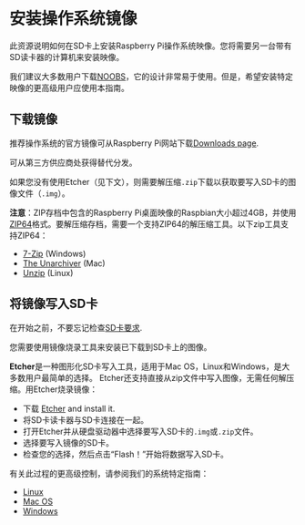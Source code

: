 # 安装操作系统镜像

此资源说明如何在SD卡上安装Raspberry Pi操作系统映像。您将需要另一台带有SD读卡器的计算机来安装映像。

我们建议大多数用户下载[NOOBS](../noobs.md)，它的设计非常易于使用。但是，希望安装特定映像的更高级用户应使用本指南。

## 下载镜像

推荐操作系统的官方镜像可从Raspberry Pi网站下载[Downloads page](https://www.raspberrypi.org/downloads/).

可从第三方供应商处获得替代分发。

如果您没有使用Etcher（见下文），则需要解压缩`.zip`下载以获取要写入SD卡的图像文件（`.img`）。

**注意**：ZIP存档中包含的Raspberry Pi桌面映像的Raspbian大小超过4GB，并使用[ZIP64](https://en.wikipedia.org/wiki/Zip_(file_format))格式。要解压缩存档，需要一个支持ZIP64的解压缩工具。以下zip工具支持ZIP64：

- [7-Zip](http://www.7-zip.org/) (Windows)
- [The Unarchiver](http://unarchiver.c3.cx/unarchiver) (Mac)
- [Unzip](http://www.info-zip.org/mans/unzip.html) (Linux)

## 将镜像写入SD卡

在开始之前，不要忘记检查[SD卡要求](../sd-cards.md).

您需要使用镜像烧录工具来安装已下载到SD卡上的图像。

**Etcher**是一种图形化SD卡写入工具，适用于Mac OS，Linux和Windows，是大多数用户最简单的选择。 Etcher还支持直接从zip文件中写入图像，无需任何解压缩。用Etcher烧录镜像：

- 下载 [Etcher](https://etcher.io/) and install it.
- 将SD卡读卡器与SD卡连接在一起。
- 打开Etcher并从硬盘驱动器中选择要写入SD卡的`.img`或`.zip`文件。
- 选择要写入镜像的SD卡。
- 检查您的选择，然后点击“Flash！”开始将数据写入SD卡。

有关此过程的更高级控制，请参阅我们的系统特定指南：

- [Linux](linux.md)
- [Mac OS](mac.md)
- [Windows](windows.md)
